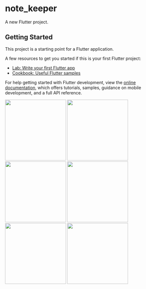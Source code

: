 # note_keeper

A new Flutter project.

## Getting Started

This project is a starting point for a Flutter application.

A few resources to get you started if this is your first Flutter project:

- [Lab: Write your first Flutter app](https://docs.flutter.dev/get-started/codelab)
- [Cookbook: Useful Flutter samples](https://docs.flutter.dev/cookbook)

For help getting started with Flutter development, view the
[online documentation](https://docs.flutter.dev/), which offers tutorials,
samples, guidance on mobile development, and a full API reference.

<img src="https://user-images.githubusercontent.com/123537483/234523406-cc52403c-84e5-45ec-a816-ececc3332365.jpg"  width="200px">
<img src="https://user-images.githubusercontent.com/123537483/234376237-fd5e3406-bcc2-42c3-89db-e48d52946337.mp4"  width="200px">
<img src="https://user-images.githubusercontent.com/123537483/234376274-59205f19-06ef-48c8-a547-201d8704119e.mp4"  width="200px">
<img src="https://user-images.githubusercontent.com/123537483/234376306-70a97e51-0fed-4318-be40-79744e28b99c.mp4"  width="200px">
<img src="https://user-images.githubusercontent.com/123537483/234522761-5d3caa5a-20a5-4b97-8512-01edae7253f4.mp4"  width="200px">
<img src="https://user-images.githubusercontent.com/123537483/234376329-4a16ab90-7d1a-4bc0-a905-c5772ccaeebb.mp4"  width="200px">

























